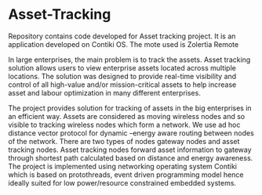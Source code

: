 # Asset-Tracking
Repository contains code developed for Asset tracking project. It is an application developed on Contiki OS. The mote used is Zolertia Remote


In large enterprises, the main problem is to track the assets. Asset tracking solution allows users to view enterprise assets located across multiple locations. The solution was designed to provide real-time visibility and control of all high-value and/or mission-critical assets to help increase asset and labour optimization in many different enterprises.

The project provides solution for tracking of assets in the big enterprises in an efficient way. Assets are considered as moving wireless nodes and so visible to tracking wireless nodes which form a network. We use ad hoc distance vector protocol for dynamic –energy aware routing between nodes of the network. There are two types of nodes gateway nodes and asset tracking nodes. Asset tracking nodes forward asset information to gateway through shortest path calculated based on distance and energy awareness. The project is implemented using networking operating system Contiki which is based on protothreads, event driven programming model hence ideally suited for low power/resource constrained embedded systems.
